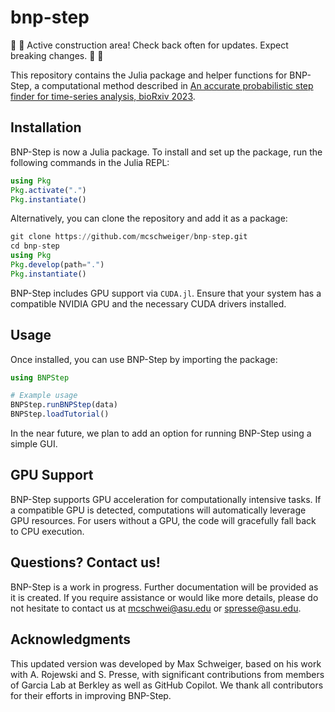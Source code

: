 # bnp-step

:construction: :snake: Active construction area! Check back often for updates. Expect breaking changes. :snake: :construction:

This repository contains the Julia package and helper functions for BNP-Step, a computational method described in [An accurate probabilistic step finder for time-series analysis, bioRxiv 2023](https://www.biorxiv.org/content/10.1101/2023.09.19.558535v1).

## Installation

BNP-Step is now a Julia package. To install and set up the package, run the following commands in the Julia REPL:

```julia
using Pkg
Pkg.activate(".")
Pkg.instantiate()
```

Alternatively, you can clone the repository and add it as a package:

```julia
git clone https://github.com/mcschweiger/bnp-step.git
cd bnp-step
using Pkg
Pkg.develop(path=".")
Pkg.instantiate()
```

BNP-Step includes GPU support via `CUDA.jl`. Ensure that your system has a compatible NVIDIA GPU and the necessary CUDA drivers installed.

## Usage

Once installed, you can use BNP-Step by importing the package:

```julia
using BNPStep

# Example usage
BNPStep.runBNPStep(data)
BNPStep.loadTutorial()
```

In the near future, we plan to add an option for running BNP-Step using a simple GUI.

## GPU Support

BNP-Step supports GPU acceleration for computationally intensive tasks. If a compatible GPU is detected, computations will automatically leverage GPU resources. For users without a GPU, the code will gracefully fall back to CPU execution.

## Questions? Contact us!

BNP-Step is a work in progress. Further documentation will be provided as it is created. If you require assistance or would like more details, please do not hesitate to contact us at mcschwei@asu.edu or spresse@asu.edu.

## Acknowledgments

This updated version was developed by Max Schweiger, based on his work with A. Rojewski and S. Presse, with significant contributions from members of Garcia Lab at Berkley as well as GitHub Copilot. We thank all contributors for their efforts in improving BNP-Step.
